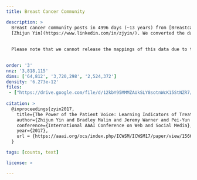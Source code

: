 ```yaml
---
title: Breast Cancer Community

description: >
  Breast cancer community posts in 4996 days (~13 years) from [Breastcancer](http://www.breastcancer.org/) are collected by
  [Zhijun Yin](https://www.linkedin.com/in/zjyin/). We converted the data to a tensor with the modes *author-topic-time*, where *time* is shown in minutes. Non-zeros are the number of posts of an author in a particular topic within 60 seconds.
  
  
  Please note that we cannot release the mappings of this data due to the patient information protection. This data is provided as a peformance benchmark only.
  

order: '3'
nnz: '3,818,115'
dims: ['64,812', '3,720,298', '2,524,372']
density: '6.273e-12'
files:
 - ["https://drive.google.com/file/d/12kbY95MMMZAUkSLY8sotnWcK15StNZR7/view?usp=sharing", BreastCancer tensor]
  
citation: >
  @inproceedings{zyin2017,
    title={The Power of the Patient Voice: Learning Indicators of Treatment Adherence From An Online Breast Cancer Forum},
    author={Zhijun Yin and Bradley Malin and Jeremy Warner and Pei-Yun Hsueh and Ching-Hua Chen},
    conference={International AAAI Conference on Web and Social Media},
    year={2017},
    url = {https://aaai.org/ocs/index.php/ICWSM/ICWSM17/paper/view/15663}
  }

tags: [counts, text]

license: >

---
```

